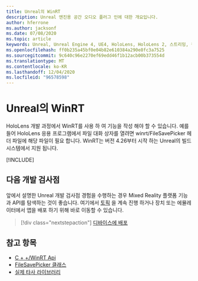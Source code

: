 ```yaml
---
title: Unreal의 WinRT
description: Unreal 엔진용 공간 오디오 플러그 인에 대한 개요입니다.
author: hferrone
ms.author: jacksonf
ms.date: 07/08/2020
ms.topic: article
keywords: Unreal, Unreal Engine 4, UE4, HoloLens, HoloLens 2, 스트리밍, 원격 기능, 혼합 현실, 개발, 시작, 기능, 새 프로젝트, 에뮬레이터, 설명서, 가이드, 기능, holograms, 게임 개발, 혼합 현실 헤드셋, windows mixed reality 헤드셋, 가상 현실 헤드셋, WinRT, DLL
ms.openlocfilehash: ff0b235a45bf0e04b82e610384a290e8fc3a7525
ms.sourcegitcommit: 9c640c96e2270ef69edd46f1b12acb00b373554d
ms.translationtype: MT
ms.contentlocale: ko-KR
ms.lasthandoff: 12/04/2020
ms.locfileid: "96578598"
---
```

# <a name="winrt-in-unreal"></a>Unreal의 WinRT

HoloLens 개발 과정에서 WinRT를 사용 하 여 기능을 작성 해야 할 수 있습니다. 예를 들어 HoloLens 응용 프로그램에서 파일 대화 상자를 열려면 winrt/FileSavePicker 헤더 파일에 해당 파일이 필요 합니다. WinRT는 버전 4.26부터 시작 하는 Unreal의 빌드 시스템에서 지원 됩니다.

[!INCLUDE[](includes/tabs-winRT.md)]

## <a name="next-development-checkpoint"></a>다음 개발 검사점

앞에서 설명한 Unreal 개발 검사점 경험을 수행하는 경우 Mixed Reality 플랫폼 기능과 API를 탐색하는 것이 좋습니다. 여기에서 [토픽](unreal-development-overview.md#3-platform-capabilities-and-apis) 을 계속 진행 하거나 장치 또는 에뮬레이터에서 앱을 배포 하기 위해 바로 이동할 수 있습니다.

> [!div class="nextstepaction"]
> [디바이스에 배포](unreal-deploying.md)

## <a name="see-also"></a>참고 항목
* [C + +/WinRT Api](https://docs.microsoft.com/windows/uwp/cpp-and-winrt-apis/)
* [FileSavePicker 클래스](https://docs.microsoft.com/uwp/api/Windows.Storage.Pickers.FileSavePicker) 
* [실제 타사 라이브러리](https://docs.unrealengine.com/Programming/BuildTools/UnrealBuildTool/ThirdPartyLibraries/index.html) 
